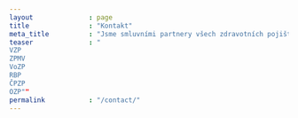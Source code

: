 ```yaml
---
layout              : page
title               : "Kontakt"
meta_title          : "Jsme smluvními partnery všech zdravotních pojišťoven v ČR, které poskytují plnění za péči v rozsahu platné vyhlášky MZ."
teaser              : "
VZP
ZPMV
VoZP
RBP
ČPZP
OZP""
permalink           : "/contact/"
---
```

